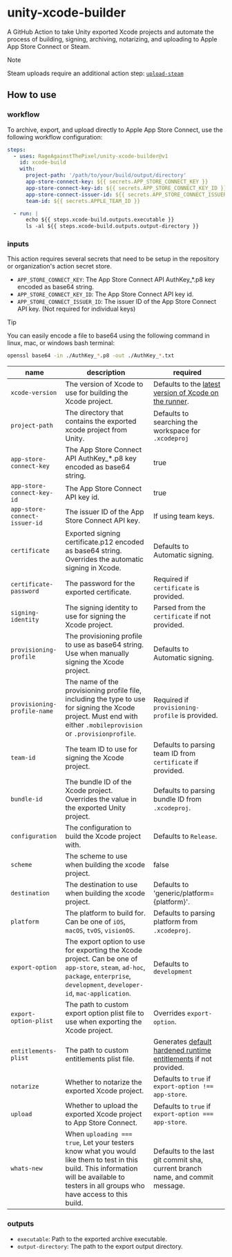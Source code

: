 # unity-xcode-builder

A GitHub Action to take Unity exported Xcode projects and automate the process of building, signing, archiving, notarizing, and uploading to Apple App Store Connect or Steam.

> [!NOTE]
> Steam uploads require an additional action step: [`upload-steam`](https://github.com/RageAgainstThePixel/upload-steam)

## How to use

### workflow

To archive, export, and upload directly to Apple App Store Connect, use the following workflow configuration:

```yaml
steps:
  - uses: RageAgainstThePixel/unity-xcode-builder@v1
    id: xcode-build
    with:
      project-path: '/path/to/your/build/output/directory'
      app-store-connect-key: ${{ secrets.APP_STORE_CONNECT_KEY }}
      app-store-connect-key-id: ${{ secrets.APP_STORE_CONNECT_KEY_ID }}
      app-store-connect-issuer-id: ${{ secrets.APP_STORE_CONNECT_ISSUER_ID }}
      team-id: ${{ secrets.APPLE_TEAM_ID }}

  - run: |
      echo ${{ steps.xcode-build.outputs.executable }}
      ls -al ${{ steps.xcode-build.outputs.output-directory }}
```

### inputs

This action requires several secrets that need to be setup in the repository or organization's action secret store.

- `APP_STORE_CONNECT_KEY`: The App Store Connect API AuthKey_*.p8 key encoded as base64 string.
- `APP_STORE_CONNECT_KEY_ID`: The App Store Connect API key id.
- `APP_STORE_CONNECT_ISSUER_ID`: The issuer ID of the App Store Connect API key. (Not required for individual keys)

> [!TIP]
> You can easily encode a file to base64 using the following command in linux, mac, or windows bash terminal:
>
> ```bash
> openssl base64 -in ./AuthKey_*.p8 -out ./AuthKey_*.txt
> ```

| name | description | required |
| ---- | ----------- | -------- |
| `xcode-version` | The version of Xcode to use for building the Xcode project. | Defaults to the [latest version of Xcode on the runner](https://github.com/actions/runner-images#available-images). |
| `project-path` | The directory that contains the exported xcode project from Unity. | Defaults to searching the workspace for `.xcodeproj` |
| `app-store-connect-key` | The App Store Connect API AuthKey_*.p8 key encoded as base64 string. | true |
| `app-store-connect-key-id` | The App Store Connect API key id. | true |
| `app-store-connect-issuer-id` | The issuer ID of the App Store Connect API key. | If using team keys. |
| `certificate` | Exported signing certificate.p12 encoded as base64 string. Overrides the automatic signing in Xcode. | Defaults to Automatic signing. |
| `certificate-password` | The password for the exported certificate. | Required if `certificate` is provided. |
| `signing-identity` | The signing identity to use for signing the Xcode project. | Parsed from the `certificate` if not provided. |
| `provisioning-profile` | The provisioning profile to use as base64 string. Use when manually signing the Xcode project. | Defaults to Automatic signing. |
| `provisioning-profile-name` | The name of the provisioning profile file, including the type to use for signing the Xcode project. Must end with either `.mobileprovision` or `.provisionprofile`. | Required if `provisioning-profile` is provided. |
| `team-id` | The team ID to use for signing the Xcode project. | Defaults to parsing team ID from `certificate` if provided. |
| `bundle-id` | The bundle ID of the Xcode project. Overrides the value in the exported Unity project. | Defaults to parsing bundle ID from `.xcodeproj`. |
| `configuration` | The configuration to build the Xcode project with. | Defaults to `Release`. |
| `scheme` | The scheme to use when building the xcode project. | false |
| `destination` | The destination to use when building the xcode project. | Defaults to 'generic/platform={platform}'. |
| `platform` | The platform to build for. Can be one of `iOS`, `macOS`, `tvOS`, `visionOS`. | Defaults to parsing platform from `.xcodeproj`. |
| `export-option` | The export option to use for exporting the Xcode project. Can be one of `app-store`, `steam`, `ad-hoc`, `package`, `enterprise`, `development`, `developer-id`, `mac-application`. | Defaults to `development` |
| `export-option-plist` | The path to custom export option plist file to use when exporting the Xcode project. | Overrides `export-option`. |
| `entitlements-plist` | The path to custom entitlements plist file. | Generates [default hardened runtime entitlements](https://developer.apple.com/documentation/security/hardened-runtime) if not provided. |
| `notarize` | Whether to notarize the exported Xcode project. | Defaults to `true` if `export-option !== app-store`. |
| `upload` | Whether to upload the exported Xcode project to App Store Connect. | Defaults to `true` if `export-option === app-store`. |
| `whats-new` | When `uploading === true`, Let your testers know what you would like them to test in this build. This information will be available to testers in all groups who have access to this build. | Defaults to the last git commit sha, current branch name, and commit message. |

### outputs

- `executable`: Path to the exported archive executable.
- `output-directory`: The path to the export output directory.
